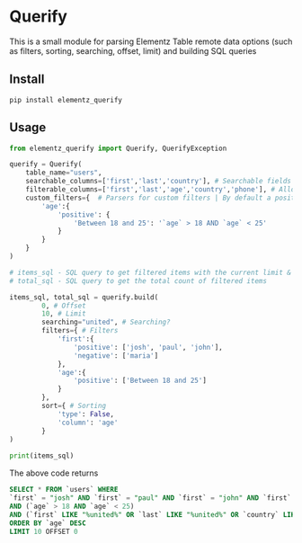 # Querify
This is a small module for parsing Elementz Table remote data options (such as filters, sorting, searching, offset, limit) and building SQL queries

## Install
`pip install elementz_querify`

## Usage

```python
from elementz_querify import Querify, QuerifyException 

querify = Querify(
	table_name="users",
	searchable_columns=['first','last','country'], # Searchable fields if we support searching 
	filterable_columns=['first','last','age','country','phone'], # Allowed filterable columns to prevent malicious injections
	custom_filters={  # Parsers for custom filters | By default a positive filter would be something like this "`age` = '[filter]'"
		'age':{
			'positive': {
				'Between 18 and 25': '`age` > 18 AND `age` < 25' 
			}
		}
	}
)

# items_sql - SQL query to get filtered items with the current limit & offset
# total_sql - SQL query to get the total count of filtered items

items_sql, total_sql = querify.build(
		0, # Offset
		10, # Limit
		searching="united", # Searching? 
		filters={ # Filters
			'first':{
				'positive': ['josh', 'paul', 'john'],
				'negative': ['maria']
			},
			'age':{
				'positive': ['Between 18 and 25']
			}
		},
		sort={ # Sorting
			'type': False,
			'column': 'age'
		}
)
	
print(items_sql)

```

The above code returns

```sql
SELECT * FROM `users` WHERE 
`first` = "josh" AND `first` = "paul" AND `first` = "john" AND `first` != "maria" 
AND (`age` > 18 AND `age` < 25) 
AND (`first` LIKE "%united%" OR `last` LIKE "%united%" OR `country` LIKE "%united%") 
ORDER BY `age` DESC 
LIMIT 10 OFFSET 0
```